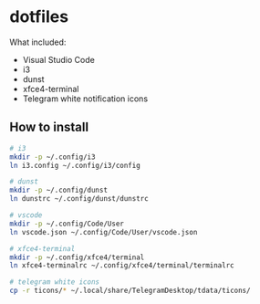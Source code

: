 # dotfiles

What included:

- Visual Studio Code
- i3
- dunst
- xfce4-terminal
- Telegram white notification icons

## How to install

```bash
# i3
mkdir -p ~/.config/i3
ln i3.config ~/.config/i3/config

# dunst
mkdir -p ~/.config/dunst
ln dunstrc ~/.config/dunst/dunstrc

# vscode
mkdir -p ~/.config/Code/User
ln vscode.json ~/.config/Code/User/vscode.json

# xfce4-terminal
mkdir -p ~/.config/xfce4/terminal
ln xfce4-terminalrc ~/.config/xfce4/terminal/terminalrc

# telegram white icons
cp -r ticons/* ~/.local/share/TelegramDesktop/tdata/ticons/
```
